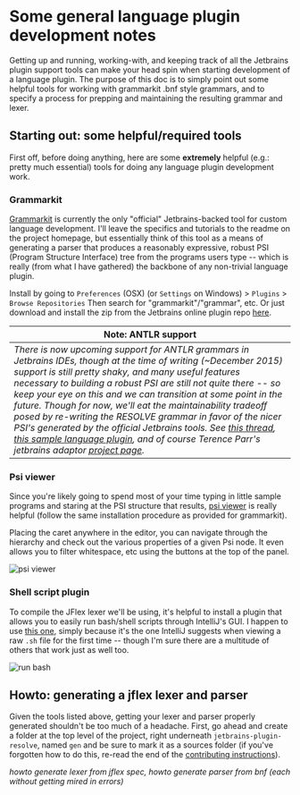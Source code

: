 # Some general language plugin development notes

Getting up and running, working-with, and keeping track of all the Jetbrains plugin support tools can make your head spin when starting development of a language plugin. The purpose of this doc is to simply point out some helpful tools for working with grammarkit .bnf style grammars, and to specify a process for prepping and maintaining the resulting grammar and lexer.

## Starting out: some helpful/required tools

First off, before doing anything, here are some **extremely** helpful (e.g.: pretty much essential) tools for doing any language plugin development work.

### Grammarkit 

[Grammarkit](https://github.com/JetBrains/Grammar-Kit) is currently the only "official" Jetbrains-backed tool for custom language development. I'll leave the specifics and tutorials to the readme on the project homepage, but essentially think of this tool as a means of generating a parser that produces a reasonably expressive, robust PSI (Program Structure Interface) tree from the programs users type -- which is really (from what I have gathered) the backbone of any non-trivial language plugin. 

Install by going to `Preferences` (OSX) (or `Settings` on Windows) > `Plugins` > `Browse Repositories` Then search for "grammarkit"/"grammar", etc. Or just download and install the zip from the Jetbrains online plugin repo [here](https://plugins.jetbrains.com/plugin/6606).

|**Note: ANTLR support**|
|-------------|
|*There is now upcoming support for ANTLR grammars in Jetbrains IDEs, though at the time of writing (~December 2015) support is still pretty shaky, and many useful features necessary to building a robust PSI are still not quite there -- so keep your eye on this and we can transition at some point in the future. Though for now, we'll eat the maintainability tradeoff posed by re-writing the RESOLVE grammar in favor of the nicer PSI's generated by the official Jetbrains tools. See  [this thread](https://devnet.jetbrains.com/thread/476061?tstart=0), [this sample language plugin](https://github.com/antlr/jetbrains-plugin-sample), and of course Terence Parr's jetbrains adaptor [project page](https://github.com/antlr/jetbrains).*|

### Psi viewer

Since you're likely going to spend most of your time typing in little sample programs and staring at the PSI structure that results, [psi viewer](https://plugins.jetbrains.com/plugin/227) is really helpful (follow the same installation procedure as provided for grammarkit).

Placing the caret anywhere in the editor, you can navigate through the hierarchy and check out the various properties of a given Psi node. It even allows you to filter whitespace, etc using the buttons at the top of the panel.

![psi viewer](https://github.com/Welchd1/jetbrains-plugin-resolve/blob/master/doc/images/psi-viewer.png)

### Shell script plugin

To compile the JFlex lexer we'll be using, it's helpful to install a plugin that allows you to easily run bash/shell scripts through IntelliJ's GUI. I happen to use [this one](https://plugins.jetbrains.com/plugin/4230?pr=idea), simply because it's the one IntelliJ suggests when viewing a raw `.sh` file for the first time -- though I'm sure there are a multitude of others that work just as well too. 

![run bash](https://github.com/Welchd1/jetbrains-plugin-resolve/blob/master/doc/images/run-bash.png)

## Howto: generating a jflex lexer and parser

Given the tools listed above, getting your lexer and parser properly generated shouldn't be too much of a headache. First, go ahead and create a folder at the top level of the project, right underneath `jetbrains-plugin-resolve`, named `gen` and be sure to mark it as a sources folder (if you've forgotten how to do this, re-read the end of the [contributing instructions](https://github.com/Welchd1/jetbrains-plugin-resolve/blob/master/doc/contributing-instructions.md)). 

*howto generate lexer from jflex spec, howto generate parser from bnf (each without getting mired in errors)*

